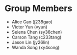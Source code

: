# Group Members
- Alice Gao (j238gao)
- Victor Yun (vyun)
- Selena Chen (sy36chen)
- Carson Tang (c233tang)
- Jason Lin (jy26lin)
- Wanda Song (xy4song)

